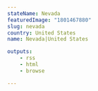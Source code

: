 ```yaml
---
stateName: Nevada
featuredImage: "1801467880"
slug: nevada
country: United States
name: Nevada|United States

outputs:
    - rss
    - html
    - browse

---
```

